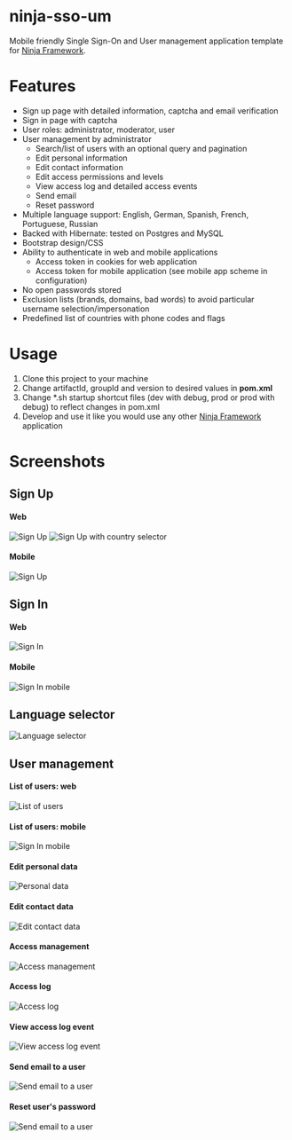 # ninja-sso-um
Mobile friendly Single Sign-On and User management application template for [Ninja Framework](http://www.ninjaframework.org/).

# Features
* Sign up page with detailed information, captcha and email verification
* Sign in page with captcha
* User roles: administrator, moderator, user
* User management by administrator
    * Search/list of users with an optional query and pagination
    * Edit personal information
    * Edit contact information
    * Edit access permissions and levels
    * View access log and detailed access events
    * Send email
    * Reset password
* Multiple language support: English, German, Spanish, French, Portuguese, Russian
* Backed with Hibernate: tested on Postgres and MySQL
* Bootstrap design/CSS
* Ability to authenticate in web and mobile applications
    * Access token in cookies for web application
    * Access token for mobile application (see mobile app scheme in configuration)
* No open passwords stored
* Exclusion lists (brands, domains, bad words) to avoid particular username selection/impersonation
* Predefined list of countries with phone codes and flags

# Usage
1. Clone this project to your machine
2. Change artifactId, groupId and version to desired values in **pom.xml**
3. Change *.sh startup shortcut files (dev with debug, prod or prod with debug) to reflect changes in pom.xml
4. Develop and use it like you would use any other [Ninja Framework](http://www.ninjaframework.org/) application

# Screenshots

## Sign Up
#### Web
![Sign Up](docs/images/sign-up-web.png)
![Sign Up with country selector](docs/images/sign-up-web-country-selector.png)
#### Mobile
![Sign Up](docs/images/sign-up-mobile.png)

## Sign In
#### Web
![Sign In](docs/images/sign-in-web.png)
#### Mobile
![Sign In mobile](docs/images/sign-in-mobile-small.png)

## Language selector
![Language selector](docs/images/sign-in-mobile-small-language-selector.png)

## User management
#### List of users: web
![List of users](docs/images/admin-users-web.png)
#### List of users: mobile
![Sign In mobile](docs/images/admin-users-mobile.png)
#### Edit personal data
![Personal data](docs/images/admin-users-personal-data-e.png)
#### Edit contact data
![Edit contact data](docs/images/admin-users-contact-data.png)
#### Access management
![Access management](docs/images/admin-users-access.png)
#### Access log
![Access log](docs/images/admin-users-access-log-web-e.png)
#### View access log event
![View access log event](docs/images/admin-users-access-log-event-web.png)
#### Send email to a user
![Send email to a user](docs/images/admin-users-send-email.png)
#### Reset user's password
![Send email to a user](docs/images/admin-users-reset-password.png)
